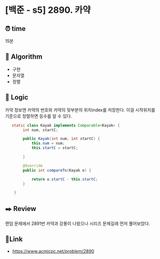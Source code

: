# [백준 - s5] 2890. 카약

## ⏰ **time**

15분

## :pushpin: **Algorithm**

- 구현
- 문자열
- 정렬

## :round_pushpin: **Logic**

카약 정보엔 카약의 번호와 카약의 뒷부분의 위치index를 저장한다.
이걸 시작위치를 기준으로 정렬하면 등수를 알 수 있다.

```java
   static class Kayak implements Comparable<Kayak> {
        int num, startC;

        public Kayak(int num, int startC) {
            this.num = num;
            this.startC = startC;

        }

        @Override
        public int compareTo(Kayak o) {

            return o.startC - this.startC;
        }

    }

```

## :black_nib: **Review**

랜덤 문제에서 2891번 카약과 강풍이 나왔으나 시리즈 문제길래 먼저 풀어보았다.

## 📡**Link**

- https://www.acmicpc.net/problem/2890
